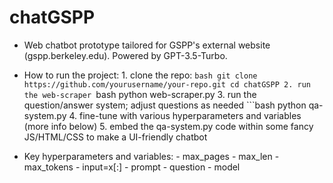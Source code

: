 # chatGSPP

- Web chatbot prototype tailored for GSPP's external website (gspp.berkeley.edu). Powered by GPT-3.5-Turbo.

- How to run the project:
        1. clone the repo:
        ```bash
        git clone https://github.com/yourusername/your-repo.git
        cd chatGSPP
        2. run the web-scraper
        ```bash
        python web-scraper.py
	3. run the question/answer system; adjust questions as needed
        ```bash
        python qa-system.py
	4. fine-tune with various hyperparameters and variables (more info below)
	5. embed the qa-system.py code within some fancy JS/HTML/CSS to make a UI-friendly chatbot

- Key hyperparameters and variables:
		- max_pages
		- max_len
		- max_tokens
		- input=x[:]
		- prompt
		- question
		- model
